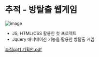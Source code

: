 <h1>추적 - 방탈출 웹게임</h1>

![image](https://github.com/user-attachments/assets/2879c335-2bb5-4312-ab9a-e66d77849640)

- JS, HTML/CSS 활용한 첫 프로젝트
- Jquery 애니메이션 기능을 활용한 방탈출 게임

[추적cpt1 기획안.pdf](https://github.com/user-attachments/files/18776032/cpt1.pdf)
